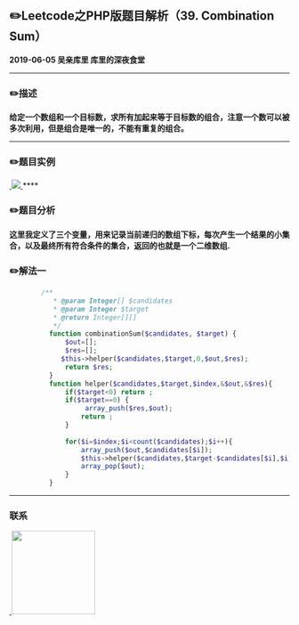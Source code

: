 ## :pencil2:Leetcode之PHP版题目解析（39. Combination Sum）
**2019-06-05 吴亲库里 库里的深夜食堂**
****
### :pencil2:描述
 **给定一个数组和一个目标数，求所有加起来等于目标数的组合，注意一个数可以被多次利用，但是组合是唯一的，不能有重复的组合。**
****
### :pencil2:题目实例
<a href="https://github.com/wuqinqiang/">
​    <img src="https://github.com/wuqinqiang/Lettcode-php/blob/master/images/39.png">
</a> 
****

### :pencil2:题目分析
**这里我定义了三个变量，用来记录当前递归的数组下标，每次产生一个结果的小集合，以及最终所有符合条件的集合，返回的也就是一个二维数组.**
### :pencil2:解法一
```php
        /**
           * @param Integer[] $candidates
           * @param Integer $target
           * @return Integer[][]
           */
          function combinationSum($candidates, $target) {
              $out=[];
              $res=[];
             $this->helper($candidates,$target,0,$out,$res);
              return $res;
          }
          function helper($candidates,$target,$index,&$out,&$res){
              if($target<0) return ;
              if($target==0) {
                   array_push($res,$out);
                  return ;
              }
                 
              for($i=$index;$i<count($candidates);$i++){
                  array_push($out,$candidates[$i]);
                  $this->helper($candidates,$target-$candidates[$i],$i,$out,$res);
                  array_pop($out);
              }
          }
```
****

### 联系

<a href="https://github.com/wuqinqiang/">
​    <img src="https://github.com/wuqinqiang/Lettcode-php/blob/master/qrcode_for_gh_c194f9d4cdb1_430.jpg" width="150px" height="150px">
</a> 
   
    
    
    

